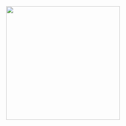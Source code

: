 <div id="header" align="center">
  <img src="https://media.giphy.com/media/7NoNw4pMNTvgc/giphy.gif" width="300"/>
</div> 
<!--
**WolpenTinger/WolpenTinger** is a ✨ _special_ ✨ repository because its `README.md` (this file) appears on your GitHub profile.

Here are some ideas to get you started:

- 🔭 I’m currently working on ...
- 🌱 I’m currently learning ...
- 👯 I’m looking to collaborate on ...
- 🤔 I’m looking for help with ...
- 💬 Ask me about ...
- 📫 How to reach me: ...
- 😄 Pronouns: ...
- ⚡ Fun fact: ...
-->
